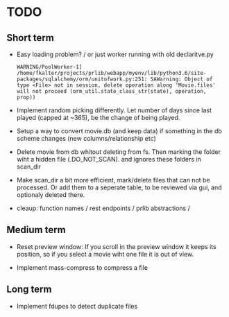# TODO

## Short term

- Easy loading problem? / or just worker running with old declaritve.py

    `WARNING/PoolWorker-1] /home/fkalter/projects/prlib/webapp/myenv/lib/python3.6/site-packages/sqlalchemy/orm/unitofwork.py:251: SAWarning: Object of type <File> not in session, delete operation along 'Movie.files' will not proceed (orm_util.state_class_str(state), operation, prop))`

- Implement random picking differently. Let number of days since last played (capped at ~365), be the change of being played.

- Setup a way to convert movie.db (and keep data) if something in the db scheme changes (new columns/relationship etc)

- Delete movie from db whitout deleting from fs. Then marking the folder wiht a
hidden file (.DO_NOT_SCAN). and ignores these folders in scan_dir

- Make scan_dir a bit more efficient, mark/delete files that can not be processed. Or add them to a seperate table, to be reviewed via gui, and optionaly deleted there.

- cleaup: function names / rest endpoints / prlib abstractions /

## Medium term

- Reset preview window: If you scroll in the preview window it keeps its position, so if you select a movie wiht one file it is out of view.

- Implement mass-compress to compress a file

## Long term


- Implement fdupes to detect duplicate files
